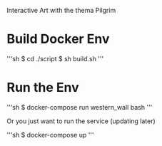 Interactive Art with the thema Pilgrim
# Build Docker Env

'''sh
$ cd ./script
$ sh build.sh
'''

# Run the Env

'''sh
$ docker-compose run western_wall bash
'''

Or you just want to run the service (updating later)

'''sh
$ docker-compose up
'''


